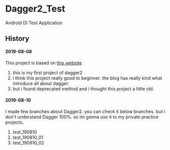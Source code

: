 Dagger2_Test
========

Android DI Test Application


History
--------

#### 2019-08-08

This project is based on [this website](https://blog.mindorks.com/introduction-to-dagger-2-using-dependency-injection-in-android-part-1-223289c2a01b)

1. this is my first project of dagger2
2. i think this project really good to beginner. the blog has really kind what introduce all about dagger.
3. but i found deprecated method and i thought this project a little old.

#### 2019-08-10

I made few branches about Dagger2. you can check it below branches.
but i don't understand Dagger 100%. so im gonna use it to my private practice projects. 

1. test_190810
2. test_190810_01
3. test_190810_02
